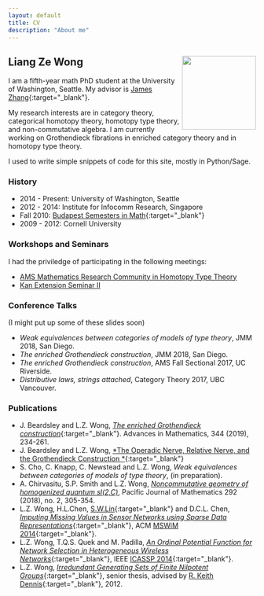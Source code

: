 ```yaml
---
layout: default
title: CV
description: "About me"
---
```


## Liang Ze Wong <img align="right" src="/images/photo.jpg" width="150" />

I am a fifth-year math PhD student at the University of Washington, Seattle. My advisor is [James Zhang](https://www.math.washington.edu/~zhang/){:target="_blank"}.

My research interests are in category theory, categorical homotopy theory, homotopy type theory, and non-commutative algebra.
I am currently working on Grothendieck fibrations in enriched category theory and in homotopy type theory. 

I used to write simple snippets of code for this site, mostly in Python/Sage. 

### History

- 2014 - Present: University of Washington, Seattle
- 2012 - 2014: Institute for Infocomm Research, Singapore
- Fall 2010: [Budapest Semesters in Math](http://www.budapestsemesters.com/){:target="_blank"}
- 2009 - 2012: Cornell University

### Workshops and Seminars
I had the priviledge of participating in the following meetings:
- [AMS Mathematics Research Community in Homotopy Type Theory](http://www.ams.org/programs/research-communities/2017MRC-1)
- [Kan Extension Seminar II](http://www.math.jhu.edu/~eriehl/kanII/)

### Conference Talks
(I might put up some of these slides soon)
- *Weak equivalences between categories of models of type theory*, JMM 2018, San Diego.
- *The enriched Grothendieck construction*, JMM 2018, San Diego.
- *The enriched Grothendieck construction*, AMS Fall Sectional 2017, UC Riverside.
- *Distributive laws, strings attached*, Category Theory 2017, UBC Vancouver.

### Publications
- J. Beardsley and L.Z. Wong, [*The enriched Grothendieck construction*](https://www.sciencedirect.com/science/article/pii/S0001870818305012?dgcid=author){:target="_blank"}. Advances in Mathematics, 344 (2019), 234-261.
- J. Beardsley and L.Z. Wong, [*The Operadic Nerve, Relative Nerve, and the Grothendieck Construction
*](https://arxiv.org/abs/1808.08020){:target="_blank"}
- S. Cho, C. Knapp, C. Newstead and L.Z. Wong, *Weak equivalences between categories of models of type theory*, (in preparation).
- A. Chirvasitu, S.P. Smith and L.Z. Wong, [*Noncommutative geometry of homogenized
quantum sl(2,C)*](https://msp.org/pjm/2018/292-2/p04.xhtml), Pacific Journal of Mathematics 292 (2018), no. 2, 305-354.
- L.Z. Wong, H.L.Chen, [S.W.Lin](http://www1.i2r.a-star.edu.sg/~lins/){:target="_blank"} and D.C.L. Chen, [*Imputing Missing Values in Sensor Networks using Sparse Data Representations*](http://dx.doi.org/10.1145/2641798.2641816){:target="_blank"}, ACM [MSWiM 2014](http://mswimconf.com/2014/){:target="_blank"}.
- L.Z. Wong, T.Q.S. Quek and M. Padilla, [*An Ordinal Potential Function for Network Selection in Heterogeneous Wireless Networks*](http://dx.doi.org/10.1109/ICASSP.2014.6854780){:target="_blank"}, IEEE [ICASSP 2014](http://www.icassp2014.org/home.html){:target="_blank"}.
- L.Z. Wong, [*Irredundant Generating Sets of Finite Nilpotent Groups*](http://www.math.cornell.edu/files/Research/SeniorTheses/wongLiangThesis.pdf){:target="_blank"},  senior thesis, advised by [R. Keith Dennis](http://www.math.cornell.edu/m/People/Faculty/dennis){:target="_blank"}, 2012.


